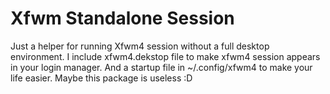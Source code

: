 # Xfwm Standalone Session
Just a helper for running Xfwm4 session without a full desktop environment. I include xfwm4.dekstop file to make xfwm4 session appears in your login manager. And a startup file in ~/.config/xfwm4 to make your life easier. Maybe this package is useless :D
